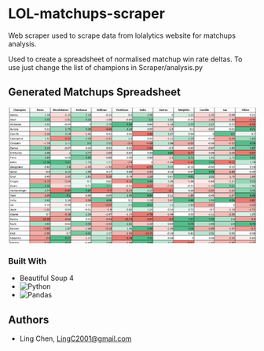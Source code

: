 # LOL-matchups-scraper
Web scraper used to scrape data from lolalytics website for matchups analysis.

Used to create a spreadsheet of normalised matchup win rate deltas. 
To use just change the list of champions in Scraper/analysis.py

## Generated Matchups Spreadsheet
![sheet](/images/matchups_ss.png)

### Built With
- Beautiful Soup 4
- ![Python](https://img.shields.io/badge/python-3670A0?style=for-the-badge&logo=python&logoColor=ffdd54)
- ![Pandas](https://img.shields.io/badge/pandas-%23150458.svg?style=for-the-badge&logo=pandas&logoColor=white)


## Authors
- Ling Chen, LingC2001@gmail.com
